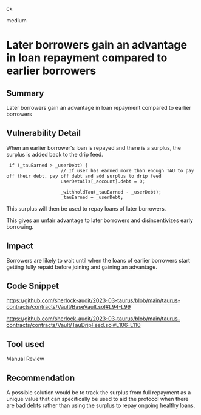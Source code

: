 ck

medium

# Later borrowers gain an advantage in loan repayment compared to earlier borrowers

## Summary

Later borrowers gain an advantage in loan repayment compared to earlier borrowers

## Vulnerability Detail

When an earlier borrower's loan is repayed and there is a surplus, the surplus is added back to the drip feed.

```solidity
 if (_tauEarned > _userDebt) {
                    // If user has earned more than enough TAU to pay off their debt, pay off debt and add surplus to drip feed
                    userDetails[_account].debt = 0;

                    _withholdTau(_tauEarned - _userDebt);
                    _tauEarned = _userDebt;
```

This surplus will then be used to repay loans of later borrowers. 

This gives an unfair advantage to later borrowers and disincentivizes early borrowing.

## Impact

Borrowers are likely to wait until when the loans of earlier borrowers start getting fully repaid before joining and gaining an advantage.

## Code Snippet

https://github.com/sherlock-audit/2023-03-taurus/blob/main/taurus-contracts/contracts/Vault/BaseVault.sol#L94-L99

https://github.com/sherlock-audit/2023-03-taurus/blob/main/taurus-contracts/contracts/Vault/TauDripFeed.sol#L106-L110

## Tool used

Manual Review

## Recommendation

A possible solution would be to track the surplus from full repayment as a unique value that can specifically be used to aid the protocol when there are bad debts rather than using the surplus to repay ongoing healthy loans.